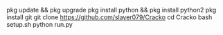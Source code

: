 pkg update && pkg upgrade
 pkg install python && pkg install python2
 pkg install git
 git clone https://github.com/slayer079/Cracko
    cd Cracko
 bash setup.sh
 python run.py